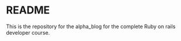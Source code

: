 # README

This is the repository  for the alpha_blog for the complete Ruby on rails developer course.